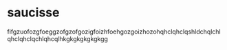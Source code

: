 # saucisse

fifgzuofozgfoeggzofgzofgozigfoizhfoehgozgoizhozohqhclqhclqshldchqlchlqhclqhclqchlqhcqlhkgkgkgkgkgkgg